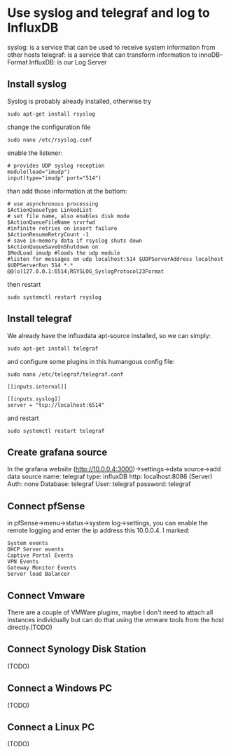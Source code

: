 # Use syslog and telegraf and log to InfluxDB
syslog: is a service that can be used to receive system information from other hosts
telegraf: is a service that can transform information to innoDB-Format
InfluxDB: is our Log Server

## Install syslog
Syslog is probably already installed, otherwise try

    sudo apt-get install rsyslog


change the configuration file 

    sudo nano /etc/rsyslog.conf

enable the listener:

    # provides UDP syslog reception
    module(load="imudp")
    input(type="imudp" port="514")

than add those information at the bottom:

    # use asynchronous processing 
    $ActionQueueType LinkedList 
    # set file name, also enables disk mode 
    $ActionQueueFileName srvrfwd 
    #infinite retries on insert failure 
    $ActionResumeRetryCount -1 
    # save in-memory data if rsyslog shuts down 
    $ActionQueueSaveOnShutdown on 
    $ModLoad imudp #loads the udp module 
    #listen for messages on udp localhost:514 $UDPServerAddress localhost $UDPServerRun 514 *.* 
    @@(o)127.0.0.1:6514;RSYSLOG_SyslogProtocol23Format

then restart

    sudo systemctl restart rsyslog

## Install telegraf
We already have the influxdata apt-source installed, so we can simply:

    sudo apt-get install telegraf

and configure some plugins in this humangous config file:

    sudo nano /etc/telegraf/telegraf.conf

    [[inputs.internal]]

    [[inputs.syslog]]
    server = "tcp://localhost:6514"

and restart

    sudo systemctl restart telegraf

## Create grafana source
In the grafana website (http://10.0.0.4:3000)->settings->data source->add data source
    name: telegraf
    type: influxDB
    http: localhost:8086 (Server)
    Auth: none
    Database: telegraf
    User: telegraf password: telegraf


## Connect pfSense
in pfSense->menu->status->system log->settings, you can enable the remote logging and enter the ip address this 10.0.0.4.
I marked:

    System events
    DHCP Server events
    Captive Portal Events
    VPN Events
    Gateway Monitor Events
    Server load Balancer

## Connect Vmware
There are a couple of VMWare plugins, maybe I don't need to attach all instances individually but can do that using the vmware tools from the host directly.(TODO)


## Connect Synology Disk Station
(TODO)

## Connect a Windows PC
(TODO)

## Connect a Linux PC
(TODO)